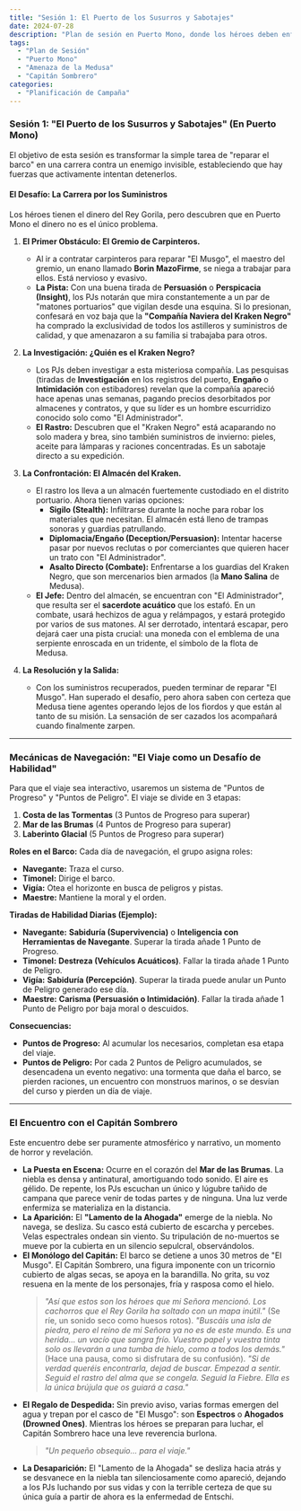 ```yaml
---
title: "Sesión 1: El Puerto de los Susurros y Sabotajes"
date: 2024-07-28
description: "Plan de sesión en Puerto Mono, donde los héroes deben enfrentarse al sabotaje de la Compañía del Kraken Negro y prepararse para el viaje, culminando con el encuentro con el Capitán Sombrero."
tags:
  - "Plan de Sesión"
  - "Puerto Mono"
  - "Amenaza de la Medusa"
  - "Capitán Sombrero"
categories:
  - "Planificación de Campaña"
---
```


### **Sesión 1: "El Puerto de los Susurros y Sabotajes" (En Puerto Mono)**

El objetivo de esta sesión es transformar la simple tarea de "reparar el barco" en una carrera contra un enemigo invisible, estableciendo que hay fuerzas que activamente intentan detenerlos.

#### **El Desafío: La Carrera por los Suministros**

Los héroes tienen el dinero del Rey Gorila, pero descubren que en Puerto Mono el dinero no es el único problema.

1.  **El Primer Obstáculo: El Gremio de Carpinteros.**
    * Al ir a contratar carpinteros para reparar "El Musgo", el maestro del gremio, un enano llamado **Borin MazoFirme**, se niega a trabajar para ellos. Está nervioso y evasivo.
    * **La Pista:** Con una buena tirada de **Persuasión** o **Perspicacia (Insight)**, los PJs notarán que mira constantemente a un par de "matones portuarios" que vigilan desde una esquina. Si lo presionan, confesará en voz baja que la **"Compañía Naviera del Kraken Negro"** ha comprado la exclusividad de todos los astilleros y suministros de calidad, y que amenazaron a su familia si trabajaba para otros.

2.  **La Investigación: ¿Quién es el Kraken Negro?**
    * Los PJs deben investigar a esta misteriosa compañía. Las pesquisas (tiradas de **Investigación** en los registros del puerto, **Engaño** o **Intimidación** con estibadores) revelan que la compañía apareció hace apenas unas semanas, pagando precios desorbitados por almacenes y contratos, y que su líder es un hombre escurridizo conocido solo como "El Administrador".
    * **El Rastro:** Descubren que el "Kraken Negro" está acaparando no solo madera y brea, sino también suministros de invierno: pieles, aceite para lámparas y raciones concentradas. Es un sabotaje directo a su expedición.

3.  **La Confrontación: El Almacén del Kraken.**
    * El rastro los lleva a un almacén fuertemente custodiado en el distrito portuario. Ahora tienen varias opciones:
        * **Sigilo (Stealth):** Infiltrarse durante la noche para robar los materiales que necesitan. El almacén está lleno de trampas sonoras y guardias patrullando.
        * **Diplomacia/Engaño (Deception/Persuasion):** Intentar hacerse pasar por nuevos reclutas o por comerciantes que quieren hacer un trato con "El Administrador".
        * **Asalto Directo (Combate):** Enfrentarse a los guardias del Kraken Negro, que son mercenarios bien armados (la **Mano Salina** de Medusa).
    * **El Jefe:** Dentro del almacén, se encuentran con "El Administrador", que resulta ser el **sacerdote acuático** que los estafó. En un combate, usará hechizos de agua y relámpagos, y estará protegido por varios de sus matones. Al ser derrotado, intentará escapar, pero dejará caer una pista crucial: una moneda con el emblema de una serpiente enroscada en un tridente, el símbolo de la flota de Medusa.

4.  **La Resolución y la Salida:**
    * Con los suministros recuperados, pueden terminar de reparar "El Musgo". Han superado el desafío, pero ahora saben con certeza que Medusa tiene agentes operando lejos de los fiordos y que están al tanto de su misión. La sensación de ser cazados los acompañará cuando finalmente zarpen.

---

### **Mecánicas de Navegación: "El Viaje como un Desafío de Habilidad"**

Para que el viaje sea interactivo, usaremos un sistema de "Puntos de Progreso" y "Puntos de Peligro". El viaje se divide en 3 etapas:

1.  **Costa de las Tormentas** (3 Puntos de Progreso para superar)
2.  **Mar de las Brumas** (4 Puntos de Progreso para superar)
3.  **Laberinto Glacial** (5 Puntos de Progreso para superar)

**Roles en el Barco:** Cada día de navegación, el grupo asigna roles:
* **Navegante:** Traza el curso.
* **Timonel:** Dirige el barco.
* **Vigía:** Otea el horizonte en busca de peligros y pistas.
* **Maestre:** Mantiene la moral y el orden.

**Tiradas de Habilidad Diarias (Ejemplo):**
* **Navegante:** **Sabiduría (Supervivencia)** o **Inteligencia con Herramientas de Navegante**. Superar la tirada añade 1 Punto de Progreso.
* **Timonel:** **Destreza (Vehículos Acuáticos)**. Fallar la tirada añade 1 Punto de Peligro.
* **Vigía:** **Sabiduría (Percepción)**. Superar la tirada puede anular un Punto de Peligro generado ese día.
* **Maestre:** **Carisma (Persuasión o Intimidación)**. Fallar la tirada añade 1 Punto de Peligro por baja moral o descuidos.

**Consecuencias:**
* **Puntos de Progreso:** Al acumular los necesarios, completan esa etapa del viaje.
* **Puntos de Peligro:** Por cada 2 Puntos de Peligro acumulados, se desencadena un evento negativo: una tormenta que daña el barco, se pierden raciones, un encuentro con monstruos marinos, o se desvían del curso y pierden un día de viaje.

---

### **El Encuentro con el Capitán Sombrero**

Este encuentro debe ser puramente atmosférico y narrativo, un momento de horror y revelación.

* **La Puesta en Escena:** Ocurre en el corazón del **Mar de las Brumas**. La niebla es densa y antinatural, amortiguando todo sonido. El aire es gélido. De repente, los PJs escuchan un único y lúgubre tañido de campana que parece venir de todas partes y de ninguna. Una luz verde enfermiza se materializa en la distancia.
* **La Aparición:** El **"Lamento de la Ahogada"** emerge de la niebla. No navega, se desliza. Su casco está cubierto de escarcha y percebes. Velas espectrales ondean sin viento. Su tripulación de no-muertos se mueve por la cubierta en un silencio sepulcral, observándolos.
* **El Monólogo del Capitán:** El barco se detiene a unos 30 metros de "El Musgo". El Capitán Sombrero, una figura imponente con un tricornio cubierto de algas secas, se apoya en la barandilla. No grita, su voz resuena en la mente de los personajes, fría y rasposa como el hielo.
    > *"Así que estos son los héroes que mi Señora mencionó. Los cachorros que el Rey Gorila ha soltado con un mapa inútil."* (Se ríe, un sonido seco como huesos rotos).
    > *"Buscáis una isla de piedra, pero el reino de mi Señora ya no es de este mundo. Es una herida... un vacío que sangra frío. Vuestro papel y vuestra tinta solo os llevarán a una tumba de hielo, como a todos los demás."*
    > (Hace una pausa, como si disfrutara de su confusión).
    > *"Si de verdad queréis encontrarla, dejad de buscar. Empezad a *sentir*. Seguid el rastro del alma que se congela. Seguid la Fiebre. Ella es la única brújula que os guiará a casa."*
* **El Regalo de Despedida:** Sin previo aviso, varias formas emergen del agua y trepan por el casco de "El Musgo": son **Espectros** o **Ahogados (Drowned Ones)**. Mientras los héroes se preparan para luchar, el Capitán Sombrero hace una leve reverencia burlona.
    > *"Un pequeño obsequio... para el viaje."*
* **La Desaparición:** El "Lamento de la Ahogada" se desliza hacia atrás y se desvanece en la niebla tan silenciosamente como apareció, dejando a los PJs luchando por sus vidas y con la terrible certeza de que su única guía a partir de ahora es la enfermedad de Entschi.